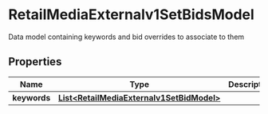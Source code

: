 

# RetailMediaExternalv1SetBidsModel

Data model containing keywords and bid overrides to associate to them

## Properties

Name | Type | Description | Notes
------------ | ------------- | ------------- | -------------
**keywords** | [**List&lt;RetailMediaExternalv1SetBidModel&gt;**](RetailMediaExternalv1SetBidModel.md) |  |  [optional]




